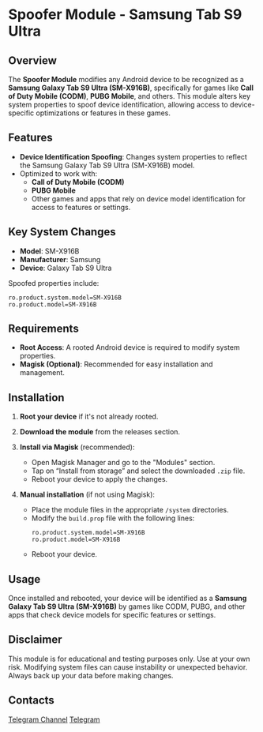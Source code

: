 # Spoofer Module - Samsung Tab S9 Ultra

## Overview

The **Spoofer Module** modifies any Android device to be recognized as a **Samsung Galaxy Tab S9 Ultra (SM-X916B)**, specifically for games like **Call of Duty Mobile (CODM)**, **PUBG Mobile**, and others. This module alters key system properties to spoof device identification, allowing access to device-specific optimizations or features in these games.

## Features

- **Device Identification Spoofing**: Changes system properties to reflect the Samsung Galaxy Tab S9 Ultra (SM-X916B) model.
- Optimized to work with:
  - **Call of Duty Mobile (CODM)**
  - **PUBG Mobile**
  - Other games and apps that rely on device model identification for access to features or settings.

## Key System Changes

- **Model**: SM-X916B
- **Manufacturer**: Samsung
- **Device**: Galaxy Tab S9 Ultra

Spoofed properties include:
```
ro.product.system.model=SM-X916B
ro.product.model=SM-X916B
```

## Requirements

- **Root Access**: A rooted Android device is required to modify system properties.
- **Magisk (Optional)**: Recommended for easy installation and management.

## Installation

1. **Root your device** if it's not already rooted.
2. **Download the module** from the releases section.
3. **Install via Magisk** (recommended):
   - Open Magisk Manager and go to the "Modules" section.
   - Tap on “Install from storage” and select the downloaded `.zip` file.
   - Reboot your device to apply the changes.

4. **Manual installation** (if not using Magisk):
   - Place the module files in the appropriate `/system` directories.
   - Modify the `build.prop` file with the following lines:
     ```
     ro.product.system.model=SM-X916B
     ro.product.model=SM-X916B
     ```
   - Reboot your device.

## Usage

Once installed and rebooted, your device will be identified as a **Samsung Galaxy Tab S9 Ultra (SM-X916B)** by games like CODM, PUBG, and other apps that check device models for specific features or settings.

## Disclaimer

This module is for educational and testing purposes only. Use at your own risk. Modifying system files can cause instability or unexpected behavior. Always back up your data before making changes.

## Contacts

[Telegram Channel](t.me/rmuxnet)
[Telegram](t.me/mx7111)
